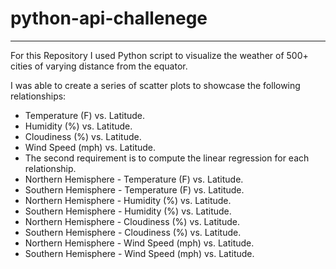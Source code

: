 # python-api-challenege
----------------------------
For this Repository I used Python script to visualize the weather of 500+ cities of varying distance from the equator.

I was able to create a series of scatter plots to showcase the following relationships:
* Temperature (F) vs. Latitude.
* Humidity (%) vs. Latitude. 
* Cloudiness (%) vs. Latitude.
* Wind Speed (mph) vs. Latitude.
* The second requirement is to compute the linear regression for each relationship.
* Northern Hemisphere - Temperature (F) vs. Latitude.
* Southern Hemisphere - Temperature (F) vs. Latitude.
* Northern Hemisphere - Humidity (%) vs. Latitude.
* Southern Hemisphere - Humidity (%) vs. Latitude.
* Northern Hemisphere - Cloudiness (%) vs. Latitude.
* Southern Hemisphere - Cloudiness (%) vs. Latitude.
* Northern Hemisphere - Wind Speed (mph) vs. Latitude.
* Southern Hemisphere - Wind Speed (mph) vs. Latitude.
